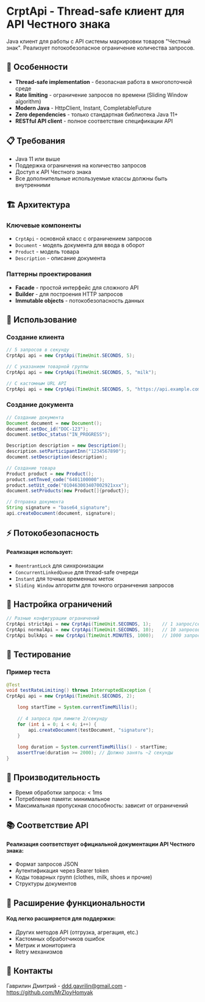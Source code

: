 # CrptApi - Thread-safe клиент для API Честного знака
Java клиент для работы с API системы маркировки товаров "Честный знак". Реализует потокобезопасное ограничение количества запросов.

## 🚀 Особенности
- **Thread-safe implementation** - безопасная работа в многопоточной среде
- **Rate limiting** - ограничение запросов по времени (Sliding Window algorithm)
- **Modern Java** - HttpClient, Instant, CompletableFuture
- **Zero dependencies** - только стандартная библиотека Java 11+
- **RESTful API client** - полное соответствие спецификации API

## 📋 Требования
- Java 11 или выше
- Поддержка ограничения на количество запросов
- Доступ к API Честного знака
- Все дополнительные используемые классы должны быть внутренними

## 🏗️ Архитектура
### Ключевые компоненты
- `CrptApi` - основной класс с ограничением запросов
- `Document` - модель документа для ввода в оборот
- `Product` - модель товара
- `Description` - описание документа

### Паттерны проектирования
- **Facade** - простой интерфейс для сложного API
- **Builder** - для построения HTTP запросов
- **Immutable objects** - потокобезопасность данных

## 🎯 Использование
### Создание клиента
```java
// 5 запросов в секунду
CrptApi api = new CrptApi(TimeUnit.SECONDS, 5);

// С указанием товарной группы
CrptApi api = new CrptApi(TimeUnit.SECONDS, 5, "milk");

// С кастомным URL API
CrptApi api = new CrptApi(TimeUnit.SECONDS, 5, "https://api.example.com", "shoes");
```
### Создание документа
```java
// Создание документа
Document document = new Document();
document.setDoc_id("DOC-123");
document.setDoc_status("IN_PROGRESS");

Description description = new Description();
description.setParticipantInn("1234567890");
document.setDescription(description);

// Создание товара
Product product = new Product();
product.setTnved_code("6401100000");
product.setUit_code("010463003407002921xxx");
document.setProducts(new Product[]{product});

// Отправка документа
String signature = "base64_signature";
api.createDocument(document, signature);
```
## ⚡ Потокобезопасность
#### Реализация использует:

- `ReentrantLock` для синхронизации
- `ConcurrentLinkedQueue` для thread-safe очереди
- `Instant` для точных временных меток
- `Sliding Window` алгоритм для точного ограничения запросов

## 🔧 Настройка ограничений
```java
// Разные конфигурации ограничений
CrptApi strictApi = new CrptApi(TimeUnit.SECONDS, 1);    // 1 запрос/секунду
CrptApi normalApi = new CrptApi(TimeUnit.SECONDS, 10);   // 10 запросов/секунду  
CrptApi bulkApi = new CrptApi(TimeUnit.MINUTES, 1000);   // 1000 запросов/минуту
```
## 🧪 Тестирование
### Пример теста
```java
@Test
void testRateLimiting() throws InterruptedException {
CrptApi api = new CrptApi(TimeUnit.SECONDS, 2);

    long startTime = System.currentTimeMillis();
    
    // 4 запроса при лимите 2/секунду
    for (int i = 0; i < 4; i++) {
        api.createDocument(testDocument, "signature");
    }
    
    long duration = System.currentTimeMillis() - startTime;
    assertTrue(duration >= 2000); // Должно занять ~2 секунды
}
```
## 🚀 Производительность
- Время обработки запроса: < 1ms
- Потребление памяти: минимальное
- Максимальная пропускная способность: зависит от ограничений

## 📚 Соответствие API
#### Реализация соответствует официальной документации API Честного знака:
- Формат запросов JSON
- Аутентификация через Bearer token
- Коды товарных групп (clothes, milk, shoes и прочие)
- Структуры документов

## 🔮 Расширение функциональности
#### Код легко расширяется для поддержки:
- Других методов API (отгрузка, агрегация, etc.)
- Кастомных обработчиков ошибок
- Метрик и мониторинга
- Retry механизмов

## 🤝 Контакты
Гаврилин Дмитрий - ddd.gavrilin@gmail.com - https://github.com/MrZloyHomyak